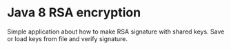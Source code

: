 # Java 8 RSA encryption

Simple application about how to make RSA signature with shared keys.
Save or load keys from file and verify signature.
